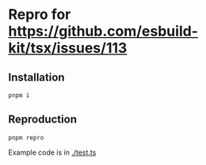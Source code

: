 # Repro for https://github.com/esbuild-kit/tsx/issues/113

## Installation

`pnpm i`

## Reproduction

`pnpm repro`

Example code is in [./test.ts](./test.ts)
